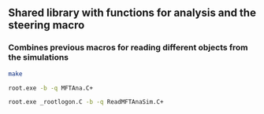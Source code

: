 ## Shared library with functions for analysis and the steering macro

### Combines previous macros for reading different objects from the simulations

```bash
make
```

```bash
root.exe -b -q MFTAna.C+
```

```bash
root.exe _rootlogon.C -b -q ReadMFTAnaSim.C+
```

